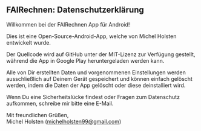 ## FAIRechnen: Datenschutzerklärung

Willkommen bei der FAIRechnen App für Android!

Dies ist eine Open-Source-Android-App, welche von Michel Holsten entwickelt wurde.

Der Quellcode wird auf GitHub unter der MIT-Lizenz zur Verfügung gestellt, während die App in Google Play heruntergeladen werden kann.

Alle von Dir erstellten Daten und vorgenommenen Einstellungen werden ausschließlich auf Deinem Gerät gespeichert und können einfach gelöscht werden, indem die Daten der App gelöscht oder diese deinstalliert wird.

Wenn Du eine Sicherheitslücke findest oder Fragen zum Datenschutz aufkommen, schreibe mir bitte eine E-Mail.

Mit freundlichen Grüßen,  
Michel Holsten (michelholsten99@gmail.com)
